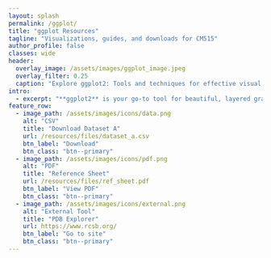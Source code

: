 ```yaml
---
layout: splash
permalink: /ggplot/
title: "ggplot Resources"
tagline: "Visualizations, guides, and downloads for CM515"
author_profile: false
classes: wide
header:
  overlay_image: /assets/images/ggplot_image.jpeg 
  overlay_filter: 0.25
  caption: "Explore ggplot2: Tools and techniques for effective visual communication"
intro:
  - excerpt: "**ggplot2** is your go-to tool for beautiful, layered graphics in R. Use this page to access all the course handouts, datasets, and helpful resources."
feature_row:
  - image_path: /assets/images/icons/data.png
    alt: "CSV"
    title: "Download Dataset A"
    url: /resources/files/dataset_a.csv
    btn_label: "Download"
    btn_class: "btn--primary"
  - image_path: /assets/images/icons/pdf.png
    alt: "PDF"
    title: "Reference Sheet"
    url: /resources/files/ref_sheet.pdf
    btn_label: "View PDF"
    btn_class: "btn--primary"
  - image_path: /assets/images/icons/external.png
    alt: "External Tool"
    title: "PDB Explorer"
    url: https://www.rcsb.org/
    btn_label: "Go to site"
    btn_class: "btn--primary"
---
```


